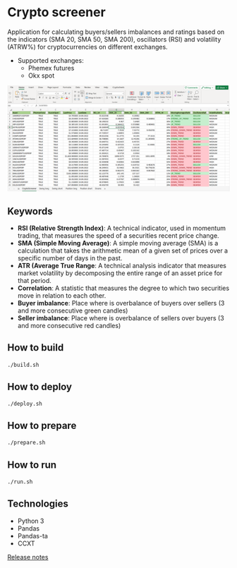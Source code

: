 # Crypto screener
Application for calculating buyers/sellers imbalances and ratings based on the indicators (SMA 20, SMA 50, SMA 200), oscillators (RSI) and volatility (ATRW%) for cryptocurrencies on different exchanges.

* Supported exchanges:
    * Phemex futures
    * Okx spot

![Example](images/example.png)

## Keywords

* **RSI (Relative Strength Index)**: A technical indicator, used in momentum trading, that measures the speed of a securities recent price change.
* **SMA (Simple Moving Average)**: A simple moving average (SMA) is a calculation that takes the arithmetic mean of a given set of prices over a specific number of days in the past.
* **ATR (Average True Range**: A technical analysis indicator that measures market volatility by decomposing the entire range of an asset price for that period.
* **Correlation**: A statistic that measures the degree to which two securities move in relation to each other.
* **Buyer imbalance**: Place where is overbalance of buyers over sellers (3 and more consecutive green candles)
* **Seller imbalance**: Place where is overbalance of sellers over buyers (3 and more consecutive red candles)

## How to build
```bash
./build.sh
```

## How to deploy
```
./deploy.sh
```

## How to prepare
```bash
./prepare.sh
```

## How to run
```bash
./run.sh
```

## Technologies
* Python 3
* Pandas
* Pandas-ta
* CCXT

[Release notes](RELEASE_NOTES.md)
